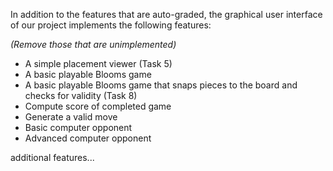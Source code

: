 In addition to the features that are auto-graded, the graphical user interface
of our project implements the following features:

*(Remove those that are unimplemented)*

 - A simple placement viewer (Task 5)
 - A basic playable Blooms game
 - A basic playable Blooms game that snaps pieces to the board and checks for validity (Task 8)
 - Compute score of completed game
 - Generate a valid move
 - Basic computer opponent
 - Advanced computer opponent

additional features...
